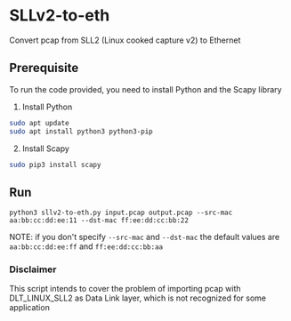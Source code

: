 # SLLv2-to-eth
Convert pcap from SLL2 (Linux cooked capture v2) to Ethernet

## Prerequisite
To run the code provided, you need to install Python and the Scapy library

1. Install Python
```bash
sudo apt update
sudo apt install python3 python3-pip
```
2. Install Scapy
```bash
sudo pip3 install scapy
```

## Run
```
python3 sllv2-to-eth.py input.pcap output.pcap --src-mac aa:bb:cc:dd:ee:11 --dst-mac ff:ee:dd:cc:bb:22
```
NOTE: if you don't specify `--src-mac` and `--dst-mac` the default values are `aa:bb:cc:dd:ee:ff` and `ff:ee:dd:cc:bb:aa`

### Disclaimer
This script intends to cover the problem of importing pcap with DLT_LINUX_SLL2 as Data Link layer, which is not recognized for some application
